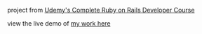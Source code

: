 project from <a href='https://www.udemy.com/the-complete-ruby-on-rails-developer-course'>Udemy's Complete Ruby on Rails Developer Course </a>

view the live demo of <a href="https://flan-sass-project-app.herokuapp.com/" target="blank" rel="noopener noreferrer">my work here</a>